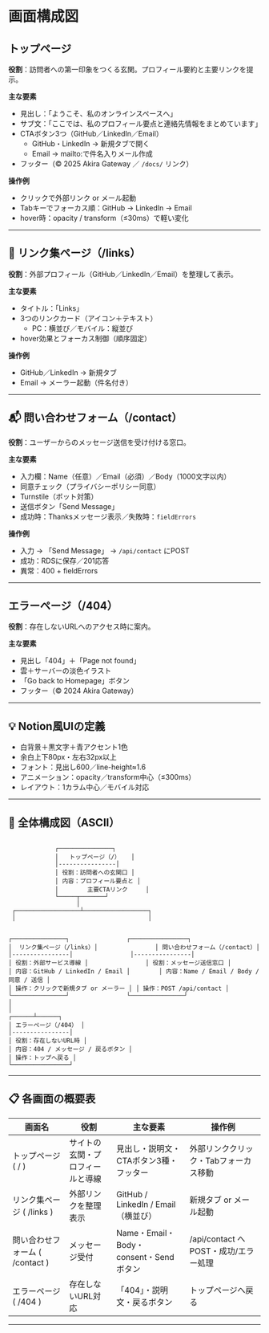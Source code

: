 # 画面構成図

## トップページ
**役割**：訪問者への第一印象をつくる玄関。プロフィール要約と主要リンクを提示。

**主な要素**
- 見出し：「ようこそ、私のオンラインスペースへ」
- サブ文：「ここでは、私のプロフィール要点と連絡先情報をまとめています」
- CTAボタン3つ（GitHub／LinkedIn／Email）
  - GitHub・LinkedIn → 新規タブで開く  
  - Email → mailto:で件名入りメール作成
- フッター（© 2025 Akira Gateway ／ `/docs/` リンク）

**操作例**
- クリックで外部リンク or メール起動  
- Tabキーでフォーカス順：GitHub → LinkedIn → Email  
- hover時：opacity / transform（≤30ms）で軽い変化  

---

## 🔗 リンク集ページ（/links）
**役割**：外部プロフィール（GitHub／LinkedIn／Email）を整理して表示。

**主な要素**
- タイトル：「Links」  
- 3つのリンクカード（アイコン＋テキスト）  
  - PC：横並び／モバイル：縦並び  
- hover効果とフォーカス制御（順序固定）

**操作例**
- GitHub／LinkedIn → 新規タブ  
- Email → メーラー起動（件名付き）

---

## 📬 問い合わせフォーム（/contact）
**役割**：ユーザーからのメッセージ送信を受け付ける窓口。

**主な要素**
- 入力欄：Name（任意）／Email（必須）／Body（1000文字以内）  
- 同意チェック（プライバシーポリシー同意）  
- Turnstile（ボット対策）  
- 送信ボタン「Send Message」  
- 成功時：Thanksメッセージ表示／失敗時：`fieldErrors`  

**操作例**
- 入力 → 「Send Message」 → `/api/contact` にPOST  
- 成功：RDSに保存／201応答  
- 異常：400 + fieldErrors  

---

## エラーページ（/404）
**役割**：存在しないURLへのアクセス時に案内。

**主な要素**
- 見出し「404」＋「Page not found」  
- 雲＋サーバーの淡色イラスト  
- 「Go back to Homepage」ボタン  
- フッター（© 2024 Akira Gateway）

---

## 💡 Notion風UIの定義
- 白背景＋黒文字＋青アクセント1色  
- 余白上下80px・左右32px以上  
- フォント：見出し600／line-height≈1.6  
- アニメーション：opacity／transform中心（≤300ms）  
- レイアウト：1カラム中心／モバイル対応  

---

## 🧱 全体構成図（ASCII）
```

```
                 ┌───────────────┐
                 │   トップページ（/）   │
                 │----------------│
                 │ 役割：訪問者への玄関口 │
                 │ 内容：プロフィール要点と │
                 │        主要CTAリンク     │
                 └─────┬───────┘
                       │
     ┌──────────────────┴──────────────────┐
     │                                     │
```

┌───────────────┐                ┌────────────────┐
│  リンク集ページ（/links）│                │ 問い合わせフォーム（/contact）│
│----------------│                │----------------│
│ 役割：外部サービス導線 │                │ 役割：メッセージ送信窓口 │
│ 内容：GitHub / LinkedIn / Email │        │ 内容：Name / Email / Body / 同意 / 送信 │
│ 操作：クリックで新規タブ or メーラー │ │ 操作：POST /api/contact │
└───────────────┘                └───────────────┘
│
│
┌──────┴──────┐
│ エラーページ（/404） │
│----------------│
│ 役割：存在しないURL時 │
│ 内容：404 / メッセージ / 戻るボタン │
│ 操作：トップへ戻る │
└────────────────┘

```

---

## 📋 各画面の概要表

|画面名|役割|主な要素|操作例|
|---|---|---|---|
|トップページ ( / )|サイトの玄関・プロフィールと導線|見出し・説明文・CTAボタン3種・フッター|外部リンククリック・Tabフォーカス移動|
|リンク集ページ ( /links )|外部リンクを整理表示|GitHub / LinkedIn / Email（横並び）|新規タブ or メール起動|
|問い合わせフォーム ( /contact )|メッセージ受付|Name・Email・Body・consent・Sendボタン|/api/contact へPOST・成功/エラー処理|
|エラーページ ( /404 )|存在しないURL対応|「404」・説明文・戻るボタン|トップページへ戻る|

---
